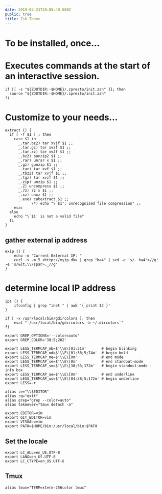 ```yaml
---
date: 2019-03-21T20:05:40.000Z
public: true
title: Zsh Theme
---
```


To be installed, once...
========================

Executes commands at the start of an interactive session.
=========================================================


```
if [[ -s "${ZDOTDIR:-$HOME}/.zprezto/init.zsh" ]]; then
  source "${ZDOTDIR:-$HOME}/.zprezto/init.zsh"
fi
```

Customize to your needs...
==========================

```
extract () {
  if [ -f $1 ] ; then
    case $1 in
      _.tar.bz2) tar xvjf $1 ;;
      _.tar.gz) tar xvzf $1 ;;
      _.tar.xz) tar xvJf $1 ;;
      _.bz2) bunzip2 $1 ;;
      _.rar) unrar x $1 ;;
      _.gz) gunzip $1 ;;
      _.tar) tar xvf $1 ;;
      _.tbz2) tar xvjf $1 ;;
      _.tgz) tar xvzf $1 ;;
      _.zip) unzip $1 ;;
      _.Z) uncompress $1 ;;
      _.7z) 7z x $1 ;;
      _.xz) unxz $1 ;;
      _.exe) cabextract $1 ;;
            \*) echo "\`$1': unrecognized file compression" ;;
    esac
  else
    echo "\`$1' is not a valid file"
  fi
}
```

## gather external ip address

```
exip () {
    echo -n "Current External IP: "
    curl -s -m 5 <http://myip.dk> | grep "ha4" | sed -e 's/._ha4">//g' -e 's/&lt;\\/span>._//g'
}
```

determine local IP address
==========================

```
ips () {
    ifconfig | grep "inet " | awk '{ print $2 }'
}

if [ -x /usr/local/bin/gdircolors ]; then
    eval "`/usr/local/bin/gdircolors -b ~/.dircolors`"
fi

export GREP_OPTIONS='--color=auto'
export GREP_COLOR='38;5;202'

export LESS_TERMCAP_mb=$'\\E\[01;31m'       # begin blinking
export LESS_TERMCAP_md=$'\\E\[01;38;5;74m'  # begin bold
export LESS_TERMCAP_me=$'\\E\[0m'           # end mode
export LESS_TERMCAP_se=$'\\E\[0m'           # end standout-mode
export LESS_TERMCAP_so=$'\\E\[38;33;172m'   # begin standout-mode - info box
export LESS_TERMCAP_ue=$'\\E\[0m'           # end underline
export LESS_TERMCAP_us=$'\\E\[04;38;5;172m' # begin underline
export LESS=-r

alias :e="\\$EDITOR"
alias :q="exit"
alias grep="grep --color=auto"
alias takeover="tmux detach -a"

export EDITOR=vim
export GIT_EDITOR=vim
export VISUAL=vim
export PATH=$HOME/bin:/usr/local/bin:$PATH
```

## Set the locale


```
export LC_ALL=en_US.UTF-8
export LANG=en_US.UTF-8
export LC_CTYPE=en_US.UTF-8
```

## Tmux

```
alias tmux="TERM=xterm-256color tmux"
```